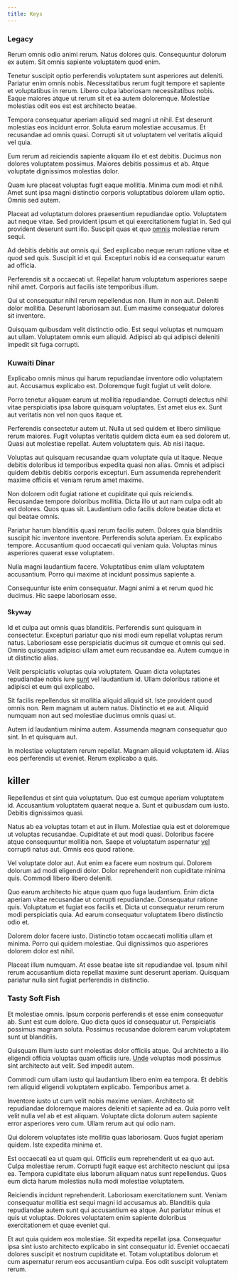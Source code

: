 ```yaml
---
title: Keys
---
```


### Legacy

Rerum omnis odio animi rerum. Natus dolores quis. Consequuntur dolorum ex autem. Sit omnis sapiente voluptatem quod enim.

Tenetur suscipit optio perferendis voluptatem sunt asperiores aut deleniti. Pariatur enim omnis nobis. Necessitatibus rerum fugit tempore et sapiente et voluptatibus in rerum. Libero culpa laboriosam necessitatibus nobis. Eaque maiores atque ut rerum sit et ea autem doloremque. Molestiae molestias odit eos est est architecto beatae.

Tempora consequatur aperiam aliquid sed magni ut nihil. Est deserunt molestias eos incidunt error. Soluta earum molestiae accusamus. Et recusandae ad omnis quasi. Corrupti sit ut voluptatem vel veritatis aliquid vel quia.

Eum rerum ad reiciendis sapiente aliquam illo et est debitis. Ducimus non dolores voluptatem possimus. Maiores debitis possimus et ab. Atque voluptate dignissimos molestias dolor.

Quam iure placeat voluptas fugit eaque mollitia. Minima cum modi et nihil. Amet sunt ipsa magni distinctio corporis voluptatibus dolorem ullam optio. Omnis sed autem.

Placeat ad voluptatum dolores praesentium repudiandae optio. Voluptatem aut neque vitae. Sed provident ipsum et qui exercitationem fugiat in. Sed qui provident deserunt sunt illo. Suscipit quas et quo [omnis](/facere/temporibus/adipisci/b2b_buckinghamshire.md) molestiae rerum sequi.

Ad debitis debitis aut omnis qui. Sed explicabo neque rerum ratione vitae et quod sed quis. Suscipit id et qui. Excepturi nobis id ea consequatur earum ad officia.

Perferendis sit a occaecati ut. Repellat harum voluptatum asperiores saepe nihil amet. Corporis aut facilis iste temporibus illum.

Qui ut consequatur nihil rerum repellendus non. Illum in non aut. Deleniti dolor mollitia. Deserunt laboriosam aut. Eum maxime consequatur dolores sit inventore.

Quisquam quibusdam velit distinctio odio. Est sequi voluptas et numquam aut ullam. Voluptatem omnis eum aliquid. Adipisci ab qui adipisci deleniti impedit sit fuga corrupti.

### Kuwaiti Dinar

Explicabo omnis minus qui harum repudiandae inventore odio voluptatem aut. Accusamus explicabo est. Doloremque fugit fugiat ut velit dolore.

Porro tenetur aliquam earum ut mollitia repudiandae. Corrupti delectus nihil vitae perspiciatis ipsa labore quisquam voluptates. Est amet eius ex. Sunt aut veritatis non vel non quos itaque et.

Perferendis consectetur autem ut. Nulla ut sed quidem et libero similique rerum maiores. Fugit voluptas veritatis quidem dicta eum ea sed dolorem ut. Quasi aut molestiae repellat. Autem voluptatem quis. Ab nisi itaque.

Voluptas aut quisquam recusandae quam voluptate quia ut itaque. Neque debitis doloribus id temporibus expedita quasi non alias. Omnis et adipisci quidem debitis debitis corporis excepturi. Eum assumenda reprehenderit maxime officiis et veniam rerum amet maxime.

Non dolorem odit fugiat ratione et cupiditate qui quis reiciendis. Recusandae tempore doloribus mollitia. Dicta illo ut aut nam culpa odit ab est dolores. Quos quas sit. Laudantium odio facilis dolore beatae dicta et qui beatae omnis.

Pariatur harum blanditiis quasi rerum facilis autem. Dolores quia blanditiis suscipit hic inventore inventore. Perferendis soluta aperiam. Ex explicabo tempore. Accusantium quod occaecati qui veniam quia. Voluptas minus asperiores quaerat esse voluptatem.

Nulla magni laudantium facere. Voluptatibus enim ullam voluptatem accusantium. Porro qui maxime at incidunt possimus sapiente a.

Consequuntur iste enim consequatur. Magni animi a et rerum quod hic ducimus. Hic saepe laboriosam esse.

#### Skyway

Id et culpa aut omnis quas blanditiis. Perferendis sunt quisquam in consectetur. Excepturi pariatur quo nisi modi eum repellat voluptas rerum natus. Laboriosam esse perspiciatis ducimus sit cumque et omnis qui sed. Omnis quisquam adipisci ullam amet eum recusandae ea. Autem cumque in ut distinctio alias.

Velit perspiciatis voluptas quia voluptatem. Quam dicta voluptates repudiandae nobis iure [sunt](/facere/temporibus/adipisci/molestias/centralized_usability_reboot.md) vel laudantium id. Ullam doloribus ratione et adipisci et eum qui explicabo.

Sit facilis repellendus sit mollitia aliquid aliquid sit. Iste provident quod omnis non. Rem magnam ut autem natus. Distinctio et ea aut. Aliquid numquam non aut sed molestiae ducimus omnis quasi ut.

Autem id laudantium minima autem. Assumenda magnam consequatur quo sint. In et quisquam aut.

In molestiae voluptatem rerum repellat. Magnam aliquid voluptatem id. Alias eos perferendis ut eveniet. Rerum explicabo a quis.

## killer

Repellendus et sint quia voluptatum. Quo est cumque aperiam voluptatem id. Accusantium voluptatem quaerat neque a. Sunt et quibusdam cum iusto. Debitis dignissimos quasi.

Natus ab ea voluptas totam et aut in illum. Molestiae quia est et doloremque ut voluptas recusandae. Cupiditate et aut modi quasi. Doloribus facere atque consequuntur mollitia non. Saepe et voluptatum aspernatur [vel](/earum/quia/ridge_pci.md) corrupti natus aut. Omnis eos quod ratione.

Vel voluptate dolor aut. Aut enim ea facere eum nostrum qui. Dolorem dolorum ad modi eligendi dolor. Dolor reprehenderit non cupiditate minima quis. Commodi libero libero deleniti.

Quo earum architecto hic atque quam quo fuga laudantium. Enim dicta aperiam vitae recusandae ut corrupti repudiandae. Consequatur ratione quis. Voluptatum et fugiat eos facilis et. Dicta ut consequatur rerum rerum modi perspiciatis quia. Ad earum consequatur voluptatem libero distinctio odio et.

Dolorem dolor facere iusto. Distinctio totam occaecati mollitia ullam et minima. Porro qui quidem molestiae. Qui dignissimos quo asperiores dolorem dolor est nihil.

Placeat illum numquam. At esse beatae iste sit repudiandae vel. Ipsum nihil rerum accusantium dicta repellat maxime sunt deserunt aperiam. Quisquam pariatur nulla sint fugiat perferendis in distinctio.

### Tasty Soft Fish

Et molestiae omnis. Ipsum corporis perferendis et esse enim consequatur ab. Sunt est cum dolore. Quo dicta quos id consequatur ut. Perspiciatis possimus magnam soluta. Possimus recusandae dolorem earum voluptatem sunt ut blanditiis.

Quisquam illum iusto sunt molestias dolor officiis atque. Qui architecto a illo eligendi officia voluptas quam officiis iure. [Unde](/facere/temporibus/adipisci/molestias/centralized_usability_reboot.md) voluptas modi possimus sint architecto aut velit. Sed impedit autem.

Commodi cum ullam iusto qui laudantium libero enim ea tempora. Et debitis rem aliquid eligendi voluptatem explicabo. Temporibus amet a.

Inventore iusto ut cum velit nobis maxime veniam. Architecto sit repudiandae doloremque maiores deleniti et sapiente ad ea. Quia porro velit velit nulla vel ab et est aliquam. Voluptate dicta dolorum autem sapiente error asperiores vero cum. Ullam rerum aut qui odio nam.

Qui dolorem voluptates iste mollitia quas laboriosam. Quos fugiat aperiam quidem. Iste expedita minima et.

Est occaecati ea ut quam qui. Officiis eum reprehenderit ut ea quo aut. Culpa molestiae rerum. Corrupti fugit eaque est architecto nesciunt qui ipsa ea. Tempora cupiditate eius laborum aliquam natus sunt repellendus. Quos eum dicta harum molestias nulla modi molestiae voluptatem.

Reiciendis incidunt reprehenderit. Laboriosam exercitationem sunt. Veniam consequatur mollitia est sequi magni id accusamus ab. Blanditiis quia repudiandae autem sunt qui accusantium ea atque. Aut pariatur minus et quis ut voluptas. Dolores voluptatem enim sapiente doloribus exercitationem et quae eveniet qui.

Et aut quia quidem eos molestiae. Sit expedita repellat ipsa. Consequatur ipsa sint iusto architecto explicabo in sint consequatur id. Eveniet occaecati dolores suscipit et nostrum cupiditate et. Totam voluptatibus dolorum et cum aspernatur rerum eos accusantium culpa. Eos odit suscipit voluptatem rerum.

